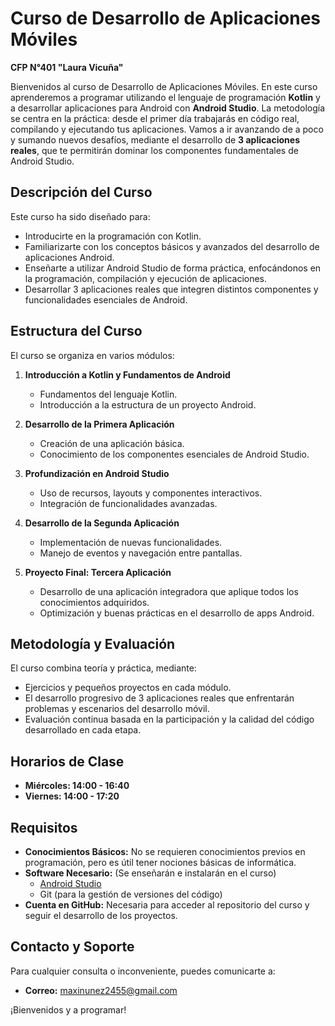 # Curso de Desarrollo de Aplicaciones Móviles  
**CFP N°401 "Laura Vicuña"**

Bienvenidos al curso de Desarrollo de Aplicaciones Móviles. En este curso aprenderemos a programar utilizando el lenguaje de programación **Kotlin** y a desarrollar aplicaciones para Android con **Android Studio**. La metodología se centra en la práctica: desde el primer día trabajarás en código real, compilando y ejecutando tus aplicaciones. Vamos a ir avanzando de a poco y sumando nuevos desafíos, mediante el desarrollo de **3 aplicaciones reales**, que te permitirán dominar los componentes fundamentales de Android Studio.

## Descripción del Curso

Este curso ha sido diseñado para:
- Introducirte en la programación con Kotlin.
- Familiarizarte con los conceptos básicos y avanzados del desarrollo de aplicaciones Android.
- Enseñarte a utilizar Android Studio de forma práctica, enfocándonos en la programación, compilación y ejecución de aplicaciones.
- Desarrollar 3 aplicaciones reales que integren distintos componentes y funcionalidades esenciales de Android.

## Estructura del Curso

El curso se organiza en varios módulos:

1. **Introducción a Kotlin y Fundamentos de Android**  
   - Fundamentos del lenguaje Kotlin.
   - Introducción a la estructura de un proyecto Android.
   
2. **Desarrollo de la Primera Aplicación**  
   - Creación de una aplicación básica.
   - Conocimiento de los componentes esenciales de Android Studio.
   
3. **Profundización en Android Studio**  
   - Uso de recursos, layouts y componentes interactivos.
   - Integración de funcionalidades avanzadas.
   
4. **Desarrollo de la Segunda Aplicación**  
   - Implementación de nuevas funcionalidades.
   - Manejo de eventos y navegación entre pantallas.
   
5. **Proyecto Final: Tercera Aplicación**  
   - Desarrollo de una aplicación integradora que aplique todos los conocimientos adquiridos.
   - Optimización y buenas prácticas en el desarrollo de apps Android.

## Metodología y Evaluación

El curso combina teoría y práctica, mediante:
- Ejercicios y pequeños proyectos en cada módulo.
- El desarrollo progresivo de 3 aplicaciones reales que enfrentarán problemas y escenarios del desarrollo móvil.
- Evaluación continua basada en la participación y la calidad del código desarrollado en cada etapa.

## Horarios de Clase

- **Miércoles: 14:00 - 16:40**  
- **Viernes: 14:00 - 17:20**

## Requisitos

- **Conocimientos Básicos:** No se requieren conocimientos previos en programación, pero es útil tener nociones básicas de informática.
- **Software Necesario:** (Se enseñarán e instalarán en el curso)   
  - [Android Studio](https://developer.android.com/studio)
  - Git (para la gestión de versiones del código)
- **Cuenta en GitHub:** Necesaria para acceder al repositorio del curso y seguir el desarrollo de los proyectos.

## Contacto y Soporte

Para cualquier consulta o inconveniente, puedes comunicarte a:
- **Correo:** maxinunez2455@gmail.com

¡Bienvenidos y a programar! 
